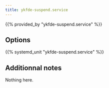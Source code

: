 ```yaml
---
title: ykfde-suspend.service
---
```


{{% provided_by "ykfde-suspend.service" %}}

## Options

{{% systemd_unit "ykfde-suspend.service" %}}

## Additionnal notes

Nothing here.